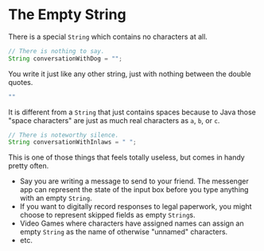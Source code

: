 # The Empty String

There is a special `String` which contains no characters at all.

```java
// There is nothing to say.
String conversationWithDog = "";
```

You write it just like any other string, just with nothing between the double quotes.

```java
""
```

It is different from a `String` that just contains spaces because to Java those "space characters"
are just as much real characters as `a`, `b`, or `c`.

```java
// There is noteworthy silence.
String conversationWithInlaws = " ";
```

This is one of those things that feels totally useless, but comes in handy pretty often.

* Say you are writing a message to send to your friend. The messenger
app can represent the state of the input box before you type anything with
an empty `String`.
* If you want to digitally record responses to legal paperwork, you might choose
to represent skipped fields as empty `String`s.
* Video Games where characters have assigned names can assign an empty `String`
as the name of otherwise "unnamed" characters.
* etc.






